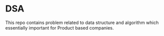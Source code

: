 # DSA
This repo contains problem related to data structure and algorithm which essentially important for Product based companies.
